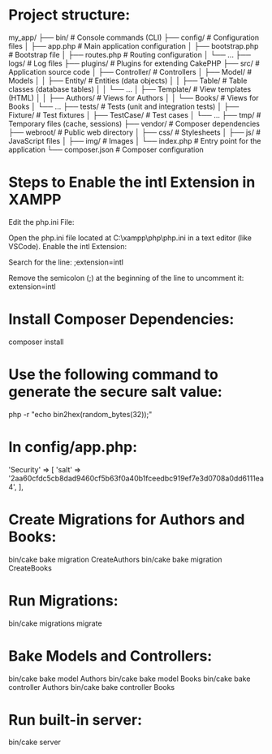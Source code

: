 # Project structure:
my_app/
├── bin/                # Console commands (CLI)
├── config/             # Configuration files
│   ├── app.php        # Main application configuration
│   ├── bootstrap.php   # Bootstrap file
│   ├── routes.php      # Routing configuration
│   └── ...
├── logs/              # Log files
├── plugins/           # Plugins for extending CakePHP
├── src/               # Application source code
│   ├── Controller/    # Controllers
│   ├── Model/         # Models
│   │   ├── Entity/    # Entities (data objects)
│   │   ├── Table/     # Table classes (database tables)
│   │   └── ...
│   ├── Template/      # View templates (HTML)
│   │   ├── Authors/   # Views for Authors
│   │   └── Books/     # Views for Books
│   └── ...
├── tests/             # Tests (unit and integration tests)
│   ├── Fixture/       # Test fixtures
│   ├── TestCase/      # Test cases
│   └── ...
├── tmp/               # Temporary files (cache, sessions)
├── vendor/            # Composer dependencies
├── webroot/           # Public web directory
│   ├── css/           # Stylesheets
│   ├── js/            # JavaScript files
│   ├── img/           # Images
│   └── index.php      # Entry point for the application
└── composer.json       # Composer configuration

# Steps to Enable the intl Extension in XAMPP
Edit the php.ini File:

Open the php.ini file located at C:\xampp\php\php.ini in a text editor (like VSCode).
Enable the intl Extension:

Search for the line:
;extension=intl

Remove the semicolon (;) at the beginning of the line to uncomment it:
extension=intl

# Install Composer Dependencies:
composer install

# Use the following command to generate the secure salt value:
php -r "echo bin2hex(random_bytes(32));"

# In config/app.php:
'Security' => [
        'salt' => '2aa60cfdc5cb8dad9460cf5b63f0a40b1fceedbc919ef7e3d0708a0dd6111ea4',
    ],

# Create Migrations for Authors and Books:
bin/cake bake migration CreateAuthors
bin/cake bake migration CreateBooks

# Run Migrations:
bin/cake migrations migrate

# Bake Models and Controllers:
bin/cake bake model Authors
bin/cake bake model Books
bin/cake bake controller Authors
bin/cake bake controller Books

# Run built-in server:
bin/cake server